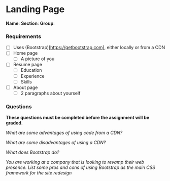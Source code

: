 # Landing Page
**Name**:
**Section**:
**Group**:

### Requirements
* [ ] Uses (Bootstrap)[https://getbootstrap.com], either locally or from a CDN
* [ ] Home page
  * [ ] A picture of you
* [ ] Resume page
  * [ ] Education
  * [ ] Experience
  * [ ] Skills
* [ ] About page
  * [ ] 2 paragraphs about yourself

### Questions
**These questions must be completed before the assignment will be graded.**

_What are some advantages of using code from a CDN?_


_What are some disadvantages of using a CDN?_


_What does Bootstrap do?_


_You are working at a company that is looking to revamp their web presence. List some pros and cons of using Bootstrap as the main CSS framework for the site redesign_
